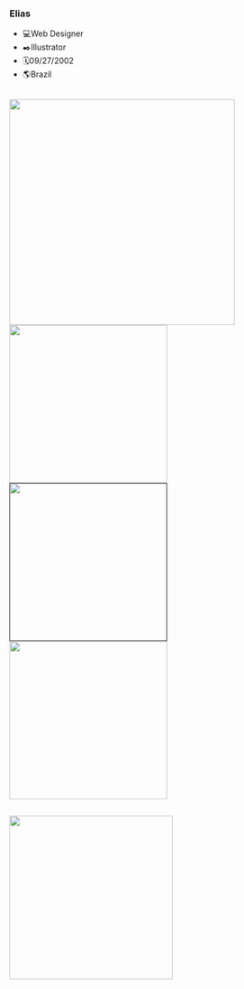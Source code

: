 ### Elias
- 💻Web Designer
- ✒️Illustrator
- 🗓️09/27/2002
- 🌎Brazil
##
<img aling="center" width="400" src="https://user-images.githubusercontent.com/122825893/264228194-38685d03-d49b-45e9-a36f-9aacf7aeaf68.png" />
<div style="inline-block:;">
  <a href="https://instagram.com/eliasdesigntech"><img aling="center" width="280" src="https://user-images.githubusercontent.com/122825893/264228188-14b8a7b1-30f3-45bc-a823-4aa8f8efe61c.png" /></a>
  <a href=""><img aling="center" width="280" src="https://user-images.githubusercontent.com/122825893/264228184-24345c6f-ba76-4e63-b4b2-fcb673b118a8.png" /></a>
  <a href="https://tiktok.com/@eliasdesigntech"><img aling="center" width="280" src="https://user-images.githubusercontent.com/122825893/264228191-e1d098ad-144e-4d76-ac77-4fa5009e3899.png" /></a>
</div>

##

<div>
<img aling="center" width="290" src="https://user-images.githubusercontent.com/122825893/264474348-07ae43ed-2fe3-4f88-93ff-0e711c36998b.png" /></div>
